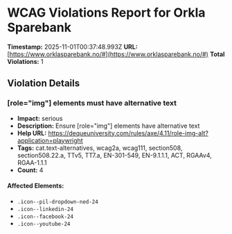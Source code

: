 # WCAG Violations Report for Orkla Sparebank

**Timestamp:** 2025-11-01T00:37:48.993Z
**URL:** [https://www.orklasparebank.no/#](https://www.orklasparebank.no/#)
**Total Violations:** 1

## Violation Details

### [role="img"] elements must have alternative text

- **Impact:** serious
- **Description:** Ensure [role="img"] elements have alternative text
- **Help URL:** https://dequeuniversity.com/rules/axe/4.11/role-img-alt?application=playwright
- **Tags:** cat.text-alternatives, wcag2a, wcag111, section508, section508.22.a, TTv5, TT7.a, EN-301-549, EN-9.1.1.1, ACT, RGAAv4, RGAA-1.1.1
- **Count:** 4

#### Affected Elements:

- `.icon--pil-dropdown-ned-24`
- `.icon--linkedin-24`
- `.icon--facebook-24`
- `.icon--youtube-24`
